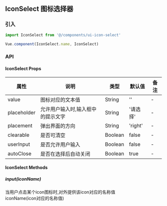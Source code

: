 ## IconSelect 图标选择器

### 引入

```javascript
import IconSelect from '@/components/ui-icon-select'

Vue.component(IconSelect.name, IconSelect)
```

### API

#### IconSelect Props

|属性 | 说明 | 类型 | 默认值 | 备注|
|----|-----|------|------|------|
|value | 图标对应的文本值 | String | '' | - |
|placeholder | 允许用户输入时,输入框中的提示文字 | String | '请选择' | - |
|placement | 弹出界面的方向 | String | 'right' | - |
|clearable | 是否可清空 | Boolean | false | - |
|userInput | 是否允许用户输入 | Boolean | false | - |
|autoClose | 是否在选择后自动关闭 | Boolean | true | - |

#### IconSelect Methods

##### input(iconName)

当用户点击某个icon图标时,对外提供该icon对应的名称值</br>iconName(icon对应的名称值)

